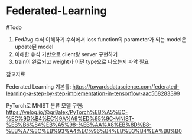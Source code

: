 # Federated-Learning

#Todo
1. FedAvg 수식 이해하기
    수식에서 loss function의 parameter가 되는 model은 update된 model
2. 이해한 수식 기반으로 client랑 server 구현하기
3. train이 완료되고 weight가 어떤 type으로 나오는지 파악 필요

참고자료

Federated Learning 기본틀: https://towardsdatascience.com/federated-learning-a-step-by-step-implementation-in-tensorflow-aac568283399

PyTorch로 MNIST 분류 모델 구현: https://velog.io/@gr8alex/PyTorch%EB%A5%BC-%EC%9D%B4%EC%9A%A9%ED%95%9C-MNIST-%EB%B6%84%EB%A5%98-%EB%AA%A8%EB%8D%B8-%EB%A7%8C%EB%93%A4%EC%96%B4%EB%B3%B4%EA%B8%B0